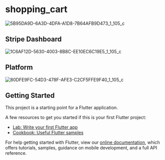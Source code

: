 # shopping_cart

![5B95DA9D-6A3D-4DFA-A1D8-7B64AFB9D473_1_105_c](https://user-images.githubusercontent.com/73986840/131963896-3c2e253e-6e2c-49c5-968a-2070caa836c9.jpeg)<br>

## Stripe Dashboard
![1C6AF12D-5630-4003-8B8C-EE10EC6C19E5_1_105_c](https://user-images.githubusercontent.com/73986840/131965185-bb231e06-d8b7-4746-9bfc-8c6ec0f42f78.jpeg)<br>


## Platform
![80DFE9FC-54D3-478F-AFE3-C2CF5FFE9F40_1_105_c](https://user-images.githubusercontent.com/73986840/131964209-cec031d5-24e9-4392-8241-87683107fd28.jpeg)<br>

## Getting Started

This project is a starting point for a Flutter application.

A few resources to get you started if this is your first Flutter project:

- [Lab: Write your first Flutter app](https://flutter.dev/docs/get-started/codelab)
- [Cookbook: Useful Flutter samples](https://flutter.dev/docs/cookbook)

For help getting started with Flutter, view our
[online documentation](https://flutter.dev/docs), which offers tutorials,
samples, guidance on mobile development, and a full API reference.
